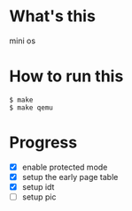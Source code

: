 # What's this
mini os

# How to run this
```
$ make
$ make qemu
```
# Progress
- [x] enable protected mode
- [x] setup the early page table
- [x] setup idt
- [ ] setup pic 
